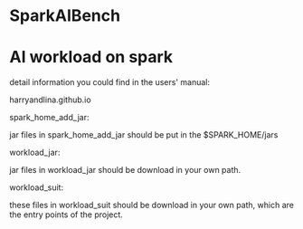 # SparkAIBench
AI workload on spark
=

detail information you could find in the users' manual: 

harryandlina.github.io

spark_home_add_jar:

  jar files in spark_home_add_jar should be put in the $SPARK_HOME/jars

workload_jar:

  jar files in workload_jar should be download in your own path.

workload_suit:

  these files in workload_suit should be download in your own path, which are the entry points of the project.
